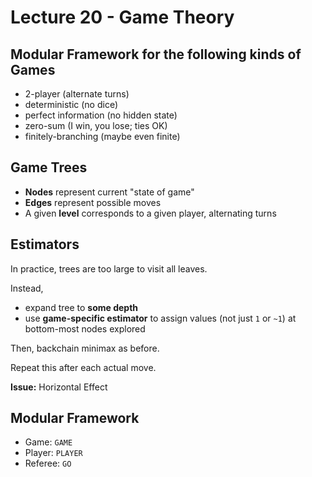 # Lecture 20 - Game Theory

## Modular Framework for the following kinds of Games

- 2-player (alternate turns)
- deterministic (no dice)
- perfect information (no hidden state)
- zero-sum (I win, you lose; ties OK)
- finitely-branching (maybe even finite)

## Game Trees

- __Nodes__ represent current "state of game"
- __Edges__ represent possible moves
- A given __level__ corresponds to a given player, alternating turns

## Estimators

In practice, trees are too large to visit all leaves.

Instead,
- expand tree to __some depth__
- use __game-specific estimator__ to assign values (not just `1` or `~1`) at bottom-most nodes explored

Then, backchain minimax as before.

Repeat this after each actual move.

__Issue:__ Horizontal Effect

## Modular Framework

- Game: `GAME`
- Player: `PLAYER`
- Referee: `GO`

